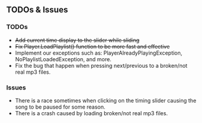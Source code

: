 ## TODOs & Issues

### TODOs
* ~~Add current time display to the slider while sliding~~
* ~~Fix Player.LoadPlaylist() function to be more fast and effective~~
* Implement our exceptions such as: PlayerAlreadyPlayingException, NoPlaylistLoadedException, and more.
* Fix the bug that happen when pressing next/previous to a broken/not real mp3 files.

### Issues
* There is a race sometimes when clicking on the timing slider causing the song to be paused for some reason.
* There is a crash caused by loading broken/not real mp3 files.
